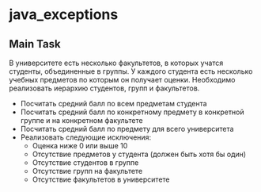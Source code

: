 # java_exceptions

## Main Task 
В университете есть несколько факультетов, в которых учатся студенты, объединенные в группы. У каждого студента есть несколько учебных предметов по которым он получает оценки. Необходимо реализовать иерархию студентов, групп и факультетов.

* Посчитать средний балл по всем предметам студента
* Посчитать средний балл по конкретному предмету в конкретной группе и на конкретном факультете
* Посчитать средний балл по предмету для всего университета
* Реализовать следующие исключения:
    - Оценка ниже 0 или выше 10
    - Отсутствие предметов у студента (должен быть хотя бы один)
    - Отсутствие студентов в группе
    - Отсутствие групп на факультете
    - Отсутствие факультетов в университете
